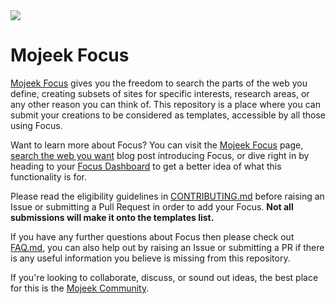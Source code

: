 <img src="https://github.com/PrivacyDingus/focus-templates/blob/main/assets/focus_header.png">

# Mojeek Focus

[Mojeek Focus](https://www.mojeek.com/focus/) gives you the freedom to search the parts of the web you define, creating subsets of sites for specific interests, research areas, or any other reason you can think of. This repository is a place where you can submit your creations to be considered as templates, accessible by all those using Focus. 

Want to learn more about Focus? You can visit the [Mojeek Focus](https://www.mojeek.com/focus/) page, [search the web you want](https://blog.mojeek.com/2022/08/mojeek-focus-search-the-web-you-want.html) blog post introducing Focus, or dive right in by heading to your [Focus Dashboard](https://www.mojeek.com/focus/dashboard) to get a better idea of what this functionality is for.

Please read the eligibility guidelines in [CONTRIBUTING.md](https://github.com/PrivacyDingus/focus-templates/blob/main/CONTRIBUTING.md) before raising an Issue or submitting a Pull Request in order to add your Focus. **Not all submissions will make it onto the templates list.** 

If you have any further questions about Focus then please check out [FAQ.md](https://github.com/PrivacyDingus/focus-templates/blob/main/FAQ.md), you can also help out by raising an Issue or submitting a PR if there is any useful information you believe is missing from this repository. 

If you're looking to collaborate, discuss, or sound out ideas, the best place for this is the [Mojeek Community](https://community.mojeek.com/).